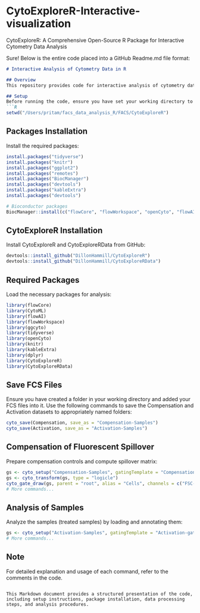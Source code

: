 # CytoExploreR-Interactive-visualization
CytoExploreR: A Comprehensive Open-Source R Package for Interactive Cytometry Data Analysis

Sure! Below is the entire code placed into a GitHub Readme.md file format:

```markdown
# Interactive Analysis of Cytometry Data in R

## Overview
This repository provides code for interactive analysis of cytometry data in R, authored by Pritam Kumar Panda from the German Cancer Research Center (DKFZ) in Germany.

## Setup
Before running the code, ensure you have set your working directory to the appropriate location. You can do this with the following command:
```R
setwd("/Users/pritam/facs_data_analysis_R/FACS/CytoExploreR")
```

## Packages Installation
Install the required packages:
```R
install.packages("tidyverse")
install.packages("knitr")
install.packages("ggplot2")
install.packages("remotes")
install.packages("BiocManager")
install.packages("devtools")
install.packages("kableExtra")
install.packages("devtools")

# Bioconductor packages
BiocManager::install(c("flowCore", "flowWorkspace", "openCyto", "flowAI", "ggcyto", "CytoML"))
```

## CytoExploreR Installation
Install CytoExploreR and CytoExploreRData from GitHub:
```R
devtools::install_github("DillonHammill/CytoExploreR")
devtools::install_github("DillonHammill/CytoExploreRData")
```

## Required Packages
Load the necessary packages for analysis:
```R
library(flowCore)
library(CytoML)
library(flowAI)
library(flowWorkspace)
library(ggcyto)
library(tidyverse)
library(openCyto)
library(knitr)
library(kableExtra)
library(dplyr)
library(CytoExploreR)
library(CytoExploreRData)
```

## Save FCS Files
Ensure you have created a folder in your working directory and added your FCS files into it. Use the following commands to save the Compensation and Activation datasets to appropriately named folders:
```R
cyto_save(Compensation, save_as = "Compensation-Samples")
cyto_save(Activation, save_as = "Activation-Samples")
```

## Compensation of Fluorescent Spillover
Prepare compensation controls and compute spillover matrix:
```R
gs <- cyto_setup("Compensation-Samples", gatingTemplate = "Compensation-gatingTemplate.csv")
gs <- cyto_transform(gs, type = "logicle")
cyto_gate_draw(gs, parent = "root", alias = "Cells", channels = c("FSC-A", "SSC-A"))
# More commands...
```

## Analysis of Samples
Analyze the samples (treated samples) by loading and annotating them:
```R
gs <- cyto_setup("Activation-Samples", gatingTemplate = "Activation-gatingTemplate.csv")
# More commands...
```

## Note
For detailed explanation and usage of each command, refer to the comments in the code.
```

This Markdown document provides a structured presentation of the code, including setup instructions, package installation, data processing steps, and analysis procedures.
